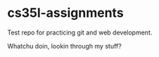 # cs35l-assignments
Test repo for practicing git and web development. 






Whatchu doin, lookin through my stuff?
